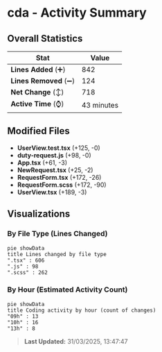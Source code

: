 # cda - Activity Summary 

## Overall Statistics

| Stat                   | Value                                                             |
| ---------------------- | ----------------------------------------------------------------- |
| **Lines Added** (➕)   | 842                                          |
| **Lines Removed** (➖) | 124                                        |
| **Net Change** (↕)    | 718                |
| **Active Time** (⌚)   | 43 minutes |


## Modified Files
- **UserView.test.tsx** (+125, -0)
- **duty-request.js** (+98, -0)
- **App.tsx** (+61, -3)
- **NewRequest.tsx** (+25, -2)
- **RequestForm.tsx** (+172, -26)
- **RequestForm.scss** (+172, -90)
- **UserView.tsx** (+189, -3)

## Visualizations

### By File Type (Lines Changed)

```mermaid
pie showData
title Lines changed by file type
".tsx" : 606
".js" : 98
".scss" : 262
```

### By Hour (Estimated Activity Count)

```mermaid
pie showData
title Coding activity by hour (count of changes)
"09h" : 13
"10h" : 16
"13h" : 8
```


> **Last Updated:** 31/03/2025, 13:47:47